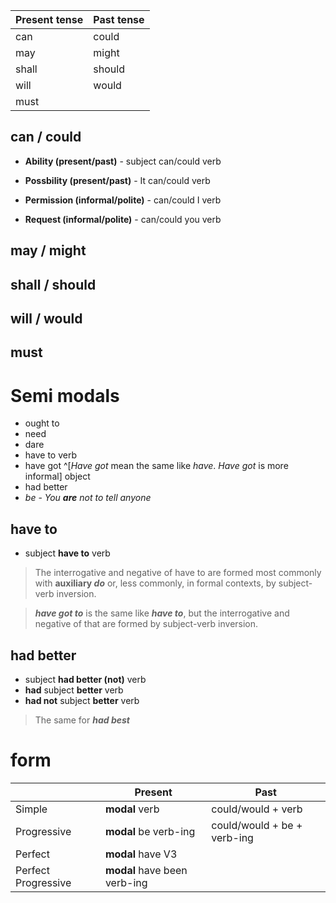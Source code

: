 | Present tense | Past tense |
| ------------- | ---------- |
| can           | could      |
| may           | might      |
| shall         | should     |
| will          | would           |
| must          |            |

## can / could
- **Ability (present/past)** - subject can/could verb
- **Possbility (present/past)** - It can/could verb 

- **Permission (informal/polite)** - can/could I verb
- **Request (informal/polite)** - can/could you verb


## may / might


## shall / should


## will / would

## must



# Semi modals

- ought to 
- need
- dare 
- have to verb
- have got ^[*Have got* mean the same like *have*. *Have got* is more informal] object
- had better
- *be* - *You **are** not to tell anyone*

## have to
-  subject **have to** verb

>The interrogative and negative of have to are formed most commonly with **auxiliary *do*** or, less commonly, in formal contexts, by subject-verb inversion.

>***have got to*** is the same like ***have to***, but the interrogative and negative of that are formed by subject-verb inversion.

## had better
- subject **had better (not)** verb
- **had** subject **better** verb
- **had not** subject **better** verb

>The same for ***had best***

# form
|             | Present                   | Past                    |
| ----------- | ------------------------- | ----------------------- |
| Simple      | **modal** verb          | could/would + verb       |
| Progressive | **modal** be verb-ing | could/would + be + verb-ing |
| Perfect     | **modal** have V3     |          |
| Perfect Progressive            |  **modal** have been verb-ing                         |                         |

